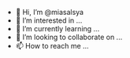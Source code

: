 - 👋 Hi, I’m @miasalsya
- 👀 I’m interested in ...
- 🌱 I’m currently learning ...
- 💞️ I’m looking to collaborate on ...
- 📫 How to reach me ...

<!---
miasalsya/miasalsya is a ✨ special ✨ repository because its `README.md` (this file) appears on your GitHub profile.
You can click the Preview link to take a look at your changes.
--->
